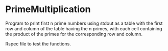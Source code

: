 # PrimeMultiplication
Program to print first n prime numbers using stdout as a table with the first row and column of the table having the n primes, with each cell containing the product of the primes for the corresponding row and column.

Rspec file to test the functions.
